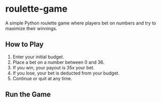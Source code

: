 # roulette-game
A simple Python roulette game where players bet on numbers and try to maximize their winnings.

## How to Play

1. Enter your initial budget.
2. Place a bet on a number between 0 and 36.
3. If you win, your payout is 35x your bet.
4. If you lose, your bet is deducted from your budget.
5. Continue or quit at any time.

## Run the Game

